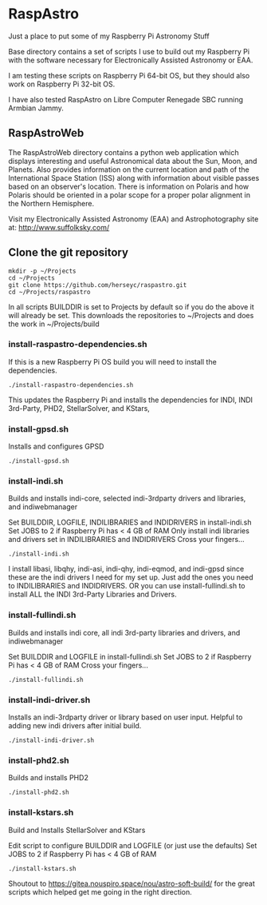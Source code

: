 # RaspAstro

Just a place to put some of my Raspberry Pi Astronomy Stuff

Base directory contains a set of scripts I use to build out my Raspberry Pi with the software necessary for Electronically Assisted Astronomy or EAA.

I am testing these scripts on Raspberry Pi 64-bit OS, but they should also work on Raspberry Pi 32-bit OS.

I have also tested RaspAstro on Libre Computer Renegade SBC running Armbian Jammy. 

## RaspAstroWeb
The RaspAstroWeb directory contains a python web application which displays interesting and useful Astronomical data about the Sun, Moon, and Planets.  Also provides information on the current location and path of the International Space Station (ISS) along with information about visible passes based on an observer's location.  There is information on Polaris and how Polaris should be oriented in a polar scope for a proper polar alignment in the Northern Hemisphere.

Visit my Electronically Assisted Astronomy (EAA) and Astrophotography site at: http://www.suffolksky.com/

## Clone the git repository
```
mkdir -p ~/Projects
cd ~/Projects
git clone https://github.com/herseyc/raspastro.git
cd ~/Projects/raspastro
```

In all scripts BUILDDIR is set to Projects by default so if you do the above it will already be set. This downloads the repositories to ~/Projects and does the work in ~/Projects/build 

### install-raspastro-dependencies.sh
If this is a new Raspberry Pi OS build you will need to install the dependencies.
```
./install-raspastro-dependencies.sh
```
This updates the Raspberry Pi and installs the dependencies for INDI, INDI 3rd-Party, PHD2, StellarSolver, and KStars,

### install-gpsd.sh
Installs and configures GPSD
```
./install-gpsd.sh
```

### install-indi.sh
Builds and installs indi-core, selected indi-3rdparty drivers and libraries, and indiwebmanager

Set BUILDDIR, LOGFILE, INDILIBRARIES and INDIDRIVERS in install-indi.sh
Set JOBS to 2 if Raspberry Pi has < 4 GB of RAM
Only install indi libraries and drivers set in INDILIBRARIES and INDIDRIVERS
Cross your fingers...
```
./install-indi.sh
```
I install libasi, libqhy, indi-asi, indi-qhy, indi-eqmod, and indi-gpsd since these are the indi drivers I need for my set up.  Just add the ones you need to INDILIBRARIES and INDIDRIVERS. OR you can use install-fullindi.sh to install ALL the INDI 3rd-Party Libraries and Drivers.

### install-fullindi.sh
Builds and installs indi core, all indi 3rd-party libraries and drivers, and indiwebmanager

Set BUILDDIR and LOGFILE in install-fullindi.sh
Set JOBS to 2 if Raspberry Pi has < 4 GB of RAM
Cross your fingers...
```
./install-fullindi.sh
```

### install-indi-driver.sh
Installs an indi-3rdparty driver or library based on user input.  Helpful to adding new indi drivers after initial build.

```
./install-indi-driver.sh
```

### install-phd2.sh
Builds and installs PHD2
```
./install-phd2.sh
```

### install-kstars.sh
Build and Installs StellarSolver and KStars

Edit script to configure BUILDDIR and LOGFILE (or just use the defaults)
Set JOBS to 2 if Raspberry Pi has < 4 GB of RAM
```
./install-kstars.sh
```


Shoutout to https://gitea.nouspiro.space/nou/astro-soft-build/ for the great scripts which helped get me going in the right direction.


